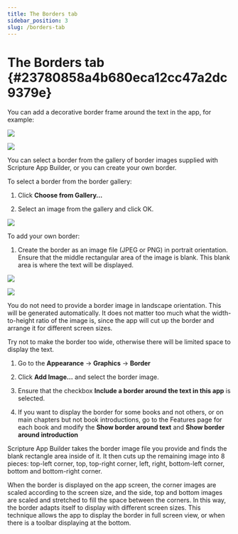 ```yaml
---
title: The Borders tab
sidebar_position: 3
slug: /borders-tab
---
```




# **The Borders tab** {#23780858a4b680eca12cc47a2dc9379e}


You can add a decorative border frame around the text in the app, for example:


![](/notion_imgs/borders-tab.23780858-a4b6-80c1-b4f7-c5db0c7850e2.png)


![](/notion_imgs/borders-tab.23780858-a4b6-800e-81c7-f1d64bd3c3cc.png)


You can select a border from the gallery of border images supplied with Scripture App Builder, or you can create your own border.


To select a border from the border gallery:


1. Click **Choose from Gallery…**


2. Select an image from the gallery and click OK.


![](/notion_imgs/borders-tab.23780858-a4b6-8008-9e48-c2766f5d1fd0.png)


To add your own border:


1. Create the border as an image file (JPEG or PNG) in portrait orientation. Ensure that the middle rectangular area of the image is blank. This blank area is where the text will be displayed.


![](/notion_imgs/borders-tab.23780858-a4b6-80fc-bd6d-cc9e50e363c4.png)


![](/notion_imgs/borders-tab.23780858-a4b6-805b-8d43-da127db93ec5.png)


You do not need to provide a border image in landscape orientation. This will be generated automatically. It does not matter too much what the width-to-height ratio of the image is, since the app will cut up the border and arrange it for different screen sizes.


Try not to make the border too wide, otherwise there will be limited space to display the text.


1. Go to the **Appearance** → **Graphics** → **Border**


2. Click **Add Image…** and select the border image.


3. Ensure that the checkbox **Include a border around the text in this app** is selected.


4. If you want to display the border for some books and not others, or on main chapters but not book introductions, go to the Features page for each book and modify the **Show border around text** and **Show border around introduction**


Scripture App Builder takes the border image file you provide and finds the blank rectangle area inside of it. It then cuts up the remaining image into 8 pieces: top-left corner, top, top-right corner, left, right, bottom-left corner, bottom and bottom-right corner.


When the border is displayed on the app screen, the corner images are scaled according to the screen size, and the side, top and bottom images are scaled and stretched to fill the space between the corners. In this way, the border adapts itself to display with different screen sizes. This technique allows the app to display the border in full screen view, or when there is a toolbar displaying at the bottom.

